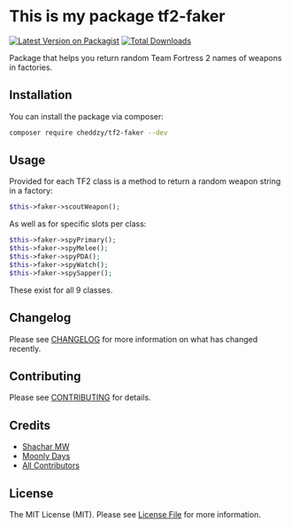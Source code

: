 # This is my package tf2-faker

[![Latest Version on Packagist](https://img.shields.io/packagist/v/cheddzy/tf2-faker.svg?style=flat-square)](https://packagist.org/packages/cheddzy/tf2-faker)
[![Total Downloads](https://img.shields.io/packagist/dt/cheddzy/tf2-faker.svg?style=flat-square)](https://packagist.org/packages/cheddzy/tf2-faker)

Package that helps you return random Team Fortress 2 names of weapons in factories.

## Installation

You can install the package via composer:

```bash
composer require cheddzy/tf2-faker --dev
```

## Usage

Provided for each TF2 class is a method to return a random weapon string in a factory:
```php
$this->faker->scoutWeapon();
```
As well as for specific slots per class:
```php
$this->faker->spyPrimary();
$this->faker->spyMelee();
$this->faker->spyPDA();
$this->faker->spyWatch();
$this->faker->spySapper();
```
These exist for all 9 classes.

## Changelog

Please see [CHANGELOG](CHANGELOG.md) for more information on what has changed recently.

## Contributing

Please see [CONTRIBUTING](CONTRIBUTING.md) for details.

## Credits

- [Shachar MW](https://github.com/cheddZy)
- [Moonly Days](https://github.com/moonlydays)
- [All Contributors](../../contributors)

## License

The MIT License (MIT). Please see [License File](LICENSE.md) for more information.
